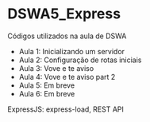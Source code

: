 
# DSWA5_Express

Códigos utilizados na aula de DSWA

+ Aula 1: Inicializando um servidor
+ Aula 2: Configuração de rotas iniciais
+ Aula 3: Vove e te aviso
+ Aula 4: Vove e te aviso part 2
+ Aula 5: Em breve
+ Aula 6: Em breve

ExpressJS: express-load, REST API
